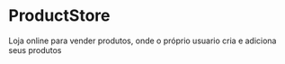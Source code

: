 # ProductStore
Loja online para vender produtos, onde o próprio usuario cria e adiciona seus produtos
